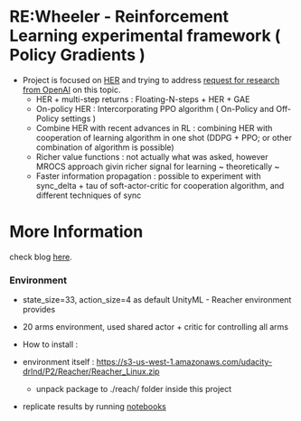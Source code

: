 # RE:Wheeler - Reinforcement Learning experimental framework ( Policy Gradients )
* Project is focused on [HER](https://openai.com/blog/ingredients-for-robotics-research/) and trying to address [request for research from OpenAI](https://openai.com/blog/ingredients-for-robotics-research/#requestsforresearchheredition) on this topic.
  - HER + multi-step returns : Floating-N-steps + HER + GAE
  - On-policy HER : Intercorporating PPO algorithm ( On-Policy and Off-Policy settings )
  - Combine HER with recent advances in RL : combining HER with cooperation of learning algorithm in one shot (DDPG + PPO; or other combination of algorithm is possible)
  - Richer value functions : not actually what was asked, however MROCS approach givin richer signal for learning ~ theoretically ~
  - Faster information propagation : possible to experiment with sync_delta + tau of soft-actor-critic for cooperation algorithm, and different techniques of sync

More Information
===
check blog [here](https://rezer0dai.github.io/rewheeler/).

### Environment
  - state_size=33, action_size=4 as default UnityML - Reacher environment provides
  - 20 arms environment, used shared actor + critic for controlling all arms
  - How to install :
  - environment itself : https://s3-us-west-1.amazonaws.com/udacity-drlnd/P2/Reacher/Reacher_Linux.zip
    - unpack package to ./reach/ folder inside this project

  - replicate results by running [notebooks](https://rezer0dai.github.io/rewheeler/#jupyter-notebooks)
